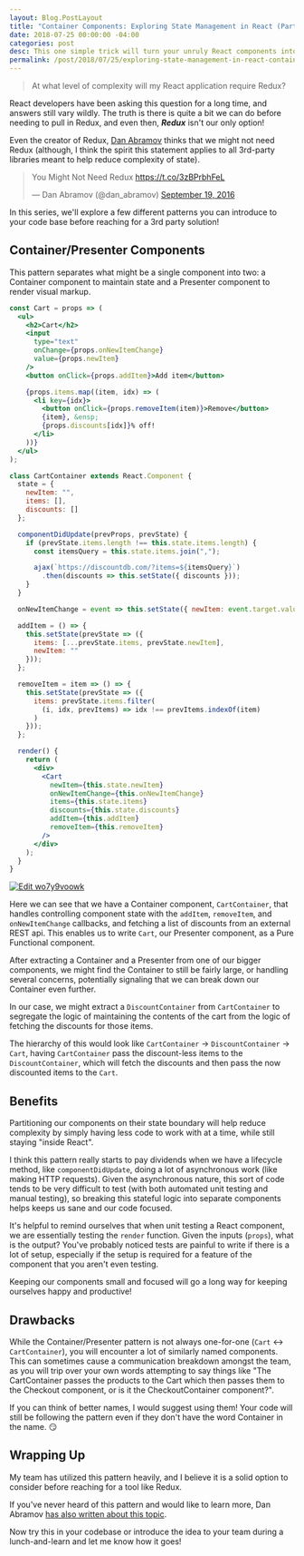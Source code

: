 ```yaml
---
layout: Blog.PostLayout
title: "Container Components: Exploring State Management in React (Part I)"
date: 2018-07-25 00:00:00 -04:00
categories: post
desc: This one simple trick will turn your unruly React components into the obedient angels they were meant to be!
permalink: /post/2018/07/25/exploring-state-management-in-react-container-components/
---
```


>At what level of complexity will my React application require Redux?

React developers have been asking this question for a long time, and answers still vary wildly. The truth is there is quite a bit we can do before needing to pull in Redux, and even then, _**Redux**_ isn't our only option! 

Even the creator of Redux, [Dan Abramov](https://twitter.com/dan_abramov?lang=en) thinks that we might not need Redux (although, I think the spirit this statement applies to all 3rd-party libraries meant to help reduce complexity of state).

<blockquote class="twitter-tweet" data-lang="en"><p lang="en" dir="ltr">You Might Not Need Redux <a href="https://t.co/3zBPrbhFeL">https://t.co/3zBPrbhFeL</a></p>&mdash; Dan Abramov (@dan_abramov) <a href="https://twitter.com/dan_abramov/status/777983404914671616?ref_src=twsrc%5Etfw">September 19, 2016</a></blockquote>
<script async src="https://platform.twitter.com/widgets.js" charset="utf-8"></script>

In this series, we'll explore a few different patterns you can introduce to your code base before reaching for a 3rd party solution!

## Container/Presenter Components

This pattern separates what might be a single component into two: a Container component to maintain state and a Presenter component to render visual markup. 

```jsx
const Cart = props => (
  <ul>
    <h2>Cart</h2>
    <input
      type="text"
      onChange={props.onNewItemChange}
      value={props.newItem}
    />
    <button onClick={props.addItem}>Add item</button>

    {props.items.map((item, idx) => (
      <li key={idx}>
        <button onClick={props.removeItem(item)}>Remove</button>
        {item}, &ensp;
        {props.discounts[idx]}% off!
      </li>
    ))}
  </ul>
);

class CartContainer extends React.Component {
  state = {
    newItem: "",
    items: [],
    discounts: []
  };

  componentDidUpdate(prevProps, prevState) {
    if (prevState.items.length !== this.state.items.length) {
      const itemsQuery = this.state.items.join(",");

      ajax(`https://discountdb.com/?items=${itemsQuery}`)
        .then(discounts => this.setState({ discounts }));
    }
  }

  onNewItemChange = event => this.setState({ newItem: event.target.value });

  addItem = () => {
    this.setState(prevState => ({
      items: [...prevState.items, prevState.newItem],
      newItem: ""
    }));
  };

  removeItem = item => () => {
    this.setState(prevState => ({
      items: prevState.items.filter(
        (i, idx, prevItems) => idx !== prevItems.indexOf(item)
      )
    }));
  };

  render() {
    return (
      <div>
        <Cart
          newItem={this.state.newItem}
          onNewItemChange={this.onNewItemChange}
          items={this.state.items}
          discounts={this.state.discounts}
          addItem={this.addItem}
          removeItem={this.removeItem}
        />
      </div>
    );
  }
}
```
[![Edit wo7y9voowk](https://codesandbox.io/static/img/play-codesandbox.svg)](https://codesandbox.io/s/wo7y9voowk)
&nbsp;

Here we can see that we have a Container component, `CartContainer`, that handles controlling component state with the `addItem`, `removeItem`, and `onNewItemChange` callbacks, and fetching a list of discounts from an external REST api. This enables us to write `Cart`, our Presenter component, as a Pure Functional component. 

After extracting a Container and a Presenter from one of our bigger components, we might find the Container to still be fairly large, or handling several concerns, potentially signaling that we can break down our Container even further. 

In our case, we might extract a `DiscountContainer` from `CartContainer` to segregate the logic of maintaining the contents of the cart from the logic of fetching the discounts for those items.

The hierarchy of this would look like `CartContainer` -> `DiscountContainer` -> `Cart`, having `CartContainer` pass the discount-less items to the `DiscountContainer`, which will fetch the discounts and then pass the now discounted items to the `Cart`.

## Benefits

Partitioning our components on their state boundary will help reduce complexity by simply having less code to work with at a time, while still staying "inside React".

I think this pattern really starts to pay dividends when we have a lifecycle method, like `componentDidUpdate`, doing a lot of asynchronous work (like making HTTP requests). Given the asynchronous nature, this sort of code tends to be very difficult to test (with both automated unit testing and manual testing), so breaking this stateful logic into separate components helps keeps us sane and our code focused. 

It's helpful to remind ourselves that when unit testing a React component, we are essentially testing the `render` function. Given the inputs (`props`), what is the output? You've probably noticed tests are painful to write if there is a lot of setup, especially if the setup is required for a feature of the component that you aren't even testing.

Keeping our components small and focused will go a long way for keeping ourselves happy and productive!

## Drawbacks

While the Container/Presenter pattern is not always one-for-one (`Cart` <-> `CartContainer`), you will encounter a lot of similarly named components. This can sometimes cause a communication breakdown amongst the team, as you will trip over your own words attempting to say things like "The CartContainer passes the products to the Cart which then passes them to the Checkout component, or is it the CheckoutContainer component?".

If you can think of better names, I would suggest using them! Your code will still be following the pattern even if they don't have the word Container in the name. 😏

## Wrapping Up

My team has utilized this pattern heavily, and I believe it is a solid option to consider before reaching for a tool like Redux.

If you've never heard of this pattern and would like to learn more, Dan Abramov [has also written about this topic](https://medium.com/@dan_abramov/smart-and-dumb-components-7ca2f9a7c7d0).

Now try this in your codebase or introduce the idea to your team during a lunch-and-learn and let me know how it goes!
